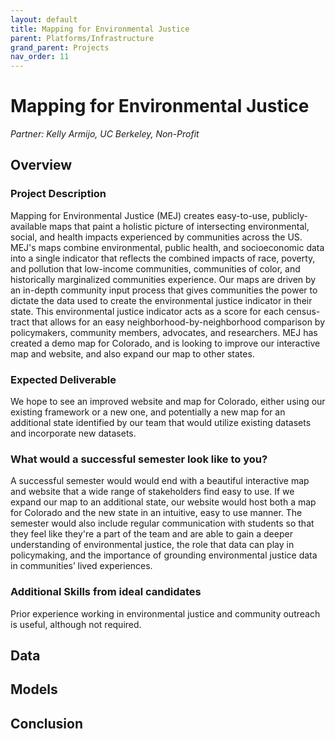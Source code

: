 ```yaml
---
layout: default
title: Mapping for Environmental Justice
parent: Platforms/Infrastructure
grand_parent: Projects 
nav_order: 11
---
```



# Mapping for Environmental Justice
*Partner: Kelly Armijo, UC Berkeley, Non-Profit*

## Overview
### Project Description
Mapping for Environmental Justice (MEJ) creates easy-to-use, publicly-available maps that paint a holistic picture of intersecting environmental, social, and health impacts experienced by communities across the US. MEJ's maps combine environmental, public health, and socioeconomic data into a single indicator that reflects the combined impacts of race, poverty, and pollution that low-income communities, communities of color, and historically marginalized communities experience. Our maps are driven by an in-depth community input process that gives communities the power to dictate the data used to create the environmental justice indicator in their state.  This environmental justice indicator acts as a score for each census-tract that allows for an easy neighborhood-by-neighborhood comparison by policymakers, community members, advocates, and researchers. MEJ has created a demo map for Colorado, and is looking to improve our interactive map and website, and also expand our map to other states.
### Expected Deliverable
We hope to see an improved website and map for Colorado, either using our existing framework or a new one, and potentially a new map for an additional state identified by our team that would utilize existing datasets and incorporate new datasets.
### What would a successful semester look like to you?
A successful semester would would end with a beautiful interactive map and website that a wide range of stakeholders find easy to use. If we expand our map to an additional state, our website would host both a map for Colorado and the new state in an intuitive, easy to use manner. The semester would also include regular communication with students so that they feel like they're a part of the team and are able to gain a deeper understanding of environmental justice, the role that data can play in policymaking, and the importance of grounding environmental justice data in communities’ lived experiences.
### Additional Skills from ideal candidates
Prior experience working in environmental justice and community outreach is useful, although not required.

## Data

## Models

## Conclusion


```python

```
